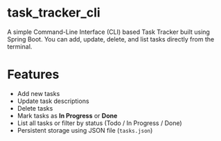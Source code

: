 # task_tracker_cli
A simple Command-Line Interface (CLI) based Task Tracker built using Spring Boot.  You can add, update, delete, and list tasks directly from the terminal.


# Features

- Add new tasks  
- Update task descriptions  
- Delete tasks  
- Mark tasks as **In Progress** or **Done**  
- List all tasks or filter by status (Todo / In Progress / Done)  
- Persistent storage using JSON file (`tasks.json`)  